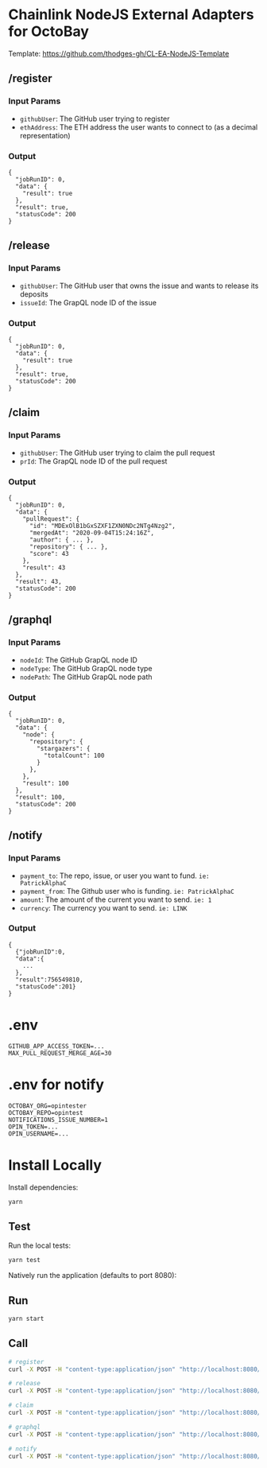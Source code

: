 # Chainlink NodeJS External Adapters for OctoBay

Template: https://github.com/thodges-gh/CL-EA-NodeJS-Template

## /register

### Input Params

- `githubUser`: The GitHub user trying to register
- `ethAddress`: The ETH address the user wants to connect to (as a decimal representation)

### Output

```
{
  "jobRunID": 0,
  "data": {
    "result": true
  },
  "result": true,
  "statusCode": 200
}
```

## /release

### Input Params

- `githubUser`: The GitHub user that owns the issue and wants to release its deposits
- `issueId`: The GrapQL node ID of the issue

### Output

```
{
  "jobRunID": 0,
  "data": {
    "result": true
  },
  "result": true,
  "statusCode": 200
}
```

## /claim

### Input Params

- `githubUser`: The GitHub user trying to claim the pull request
- `prId`: The GrapQL node ID of the pull request

### Output

```
{
  "jobRunID": 0,
  "data": {
    "pullRequest": {
      "id": "MDExOlB1bGxSZXF1ZXN0NDc2NTg4Nzg2",
      "mergedAt": "2020-09-04T15:24:16Z",
      "author": { ... },
      "repository": { ... },
      "score": 43
    },
    "result": 43
  },
  "result": 43,
  "statusCode": 200
}
```

## /graphql

### Input Params

- `nodeId`: The GitHub GrapQL node ID
- `nodeType`: The GitHub GrapQL node type
- `nodePath`: The GitHub GrapQL node path

### Output

```
{
  "jobRunID": 0,
  "data": {
    "node": {
      "repository": {
        "stargazers": {
          "totalCount": 100
        }
      },
    },
    "result": 100
  },
  "result": 100,
  "statusCode": 200
}
```

## /notify

### Input Params

- `payment_to`: The repo, issue, or user you want to fund. ```ie: PatrickAlphaC```
- `payment_from`: The Github user who is funding. ```ie: PatrickAlphaC```
- `amount`: The amount of the current you want to send. ```ie: 1```
- `currency`: The currency you want to send. ```ie: LINK```

### Output

```
{
  {"jobRunID":0,
  "data":{
    ...
  },
  "result":756549810,
  "statusCode":201}
}
```

# .env

```
GITHUB_APP_ACCESS_TOKEN=...
MAX_PULL_REQUEST_MERGE_AGE=30
```

# .env for notify

```
OCTOBAY_ORG=opintester
OCTOBAY_REPO=opintest
NOTIFICATIONS_ISSUE_NUMBER=1
OPIN_TOKEN=...
OPIN_USERNAME=...
```

# Install Locally

Install dependencies:

```bash
yarn
```

## Test

Run the local tests:

```bash
yarn test
```

Natively run the application (defaults to port 8080):

## Run

```bash
yarn start
```

## Call

```bash
# register
curl -X POST -H "content-type:application/json" "http://localhost:8080/register" --data '{ "id": 0, "data": { "githubUser": "mktcode", "ethAddress": "1234..." } }'

# release
curl -X POST -H "content-type:application/json" "http://localhost:8080/release" --data '{ "id": 0, "data": { "githubUser": "mktcode", "issueId": "MDExOlB..." } }'

# claim
curl -X POST -H "content-type:application/json" "http://localhost:8080/claim" --data '{ "id": 0, "data": { "githubUser": "mktcode", "prId": "MDExOlB..." } }'

# graphql
curl -X POST -H "content-type:application/json" "http://localhost:8080/graphql" --data '{ "id": 0, "data": { "nodeId": "MDExOlB...", "nodeType": "Issue", "nodePath": "repository.stargazers.totalCount" } }'

# notify
curl -X POST -H "content-type:application/json" "http://localhost:8080/notify" --data '{ "id": 0, "data": {"payment_to":"PatrickAlphaC", "payment_from":"opintester", "amount":1, "currency":"LINK" } }'
```
